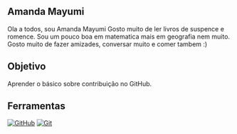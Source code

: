 ## Amanda Mayumi
Ola a todos, sou Amanda Mayumi
Gosto muito de ler livros de suspence e romence.
Sou um pouco boa em matematica mais em geografia nem muito. 
Gosto muito de fazer amizades, conversar muito e comer tambem :)

## Objetivo
Aprender o básico sobre contribuição no GitHub.

## Ferramentas
[![GitHub](https://img.shields.io/badge/GitHub-000?style=for-the-badge&logo=github&logoColor=30A3DC)](https://docs.github.com/)
[![Git](https://img.shields.io/badge/Git-000?style=for-the-badge&logo=git&logoColor=E94D5F)](https://git-scm.com/doc) 
